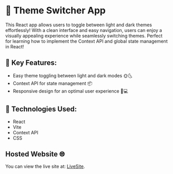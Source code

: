 # 🔄 Theme Switcher App

This React app allows users to toggle between light and dark themes effortlessly! With a clean interface and easy navigation, users can enjoy a visually appealing experience while seamlessly switching themes. Perfect for learning how to implement the Context API and global state management in React!

## 🔑 Key Features:

- Easy theme toggling between light and dark modes 🌞🌜
- Context API for state management 📦
- Responsive design for an optimal user experience 📱💻

## 🚀 Technologies Used:
- React
- Vite
- Context API
- CSS

## Hosted Website 🌐
You can view the live site at:  [LiveSite](https://theme-switcher-app-website.vercel.app/).